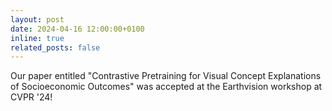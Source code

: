 ```yaml
---
layout: post
date: 2024-04-16 12:00:00+0100
inline: true
related_posts: false
---
```


Our paper entitled "Contrastive Pretraining for Visual Concept Explanations of Socioeconomic Outcomes" was accepted at the Earthvision workshop at CVPR '24!